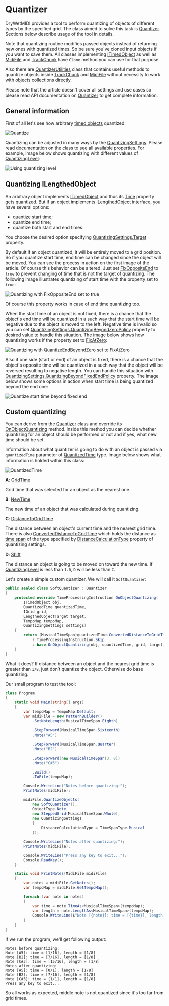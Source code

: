 ﻿---
uid: a_quantizer
---

# Quantizer

DryWetMIDI provides a tool to perform quantizing of objects of different types by the specified grid. The class aimed to solve this task is [Quantizer](xref:Melanchall.DryWetMidi.Tools.Quantizer). Sections below describe usage of the tool in details.

Note that quantizing routine modifies passed objects instead of returning new ones with quantized times. So be sure you've cloned input objects if you want to save them. All classes implementing [ITimedObject](xref:Melanchall.DryWetMidi.Interaction.ITimedObject) as well as [MidiFile](xref:Melanchall.DryWetMidi.Core.MidiFile) and [TrackChunk](xref:Melanchall.DryWetMidi.Core.TrackChunk) have `Clone` method you can use for that purpose.

Also there are [QuantizerUtilities](xref:Melanchall.DryWetMidi.Tools.QuantizerUtilities) class that contains useful methods to quantize objects inside [TrackChunk](xref:Melanchall.DryWetMidi.Core.TrackChunk) and [MidiFile](xref:Melanchall.DryWetMidi.Core.MidiFile) without necessity to work with objects collections directly.

Please note that the article doesn't cover all settings and use cases so please read API documentation on [Quantizer](xref:Melanchall.DryWetMidi.Tools.Quantizer) to get complete information.

## General information

First of all let's see how arbitrary [timed objects](xref:Melanchall.DryWetMidi.Interaction.ITimedObject) quantized:

![Quantize](images/Quantizer/QuantizeStart.png)

Quantizing can be adjusted in many ways by the [QuantizingSettings](xref:Melanchall.DryWetMidi.Tools.QuantizingSettings). Please read documentation on the class to see all available properties. For example, image below shows quantizing with different values of [QuantizingLevel](xref:Melanchall.DryWetMidi.Tools.QuantizingSettings.QuantizingLevel):

![Using quantizing level](images/Quantizer/QuantizingLevel.png)

## Quantizing ILengthedObject

An arbitrary object implements [ITimedObject](xref:Melanchall.DryWetMidi.Interaction.ITimedObject) and thus its [Time](xref:Melanchall.DryWetMidi.Interaction.ITimedObject.Time) property gets quantized. But if an object implements [ILengthedObject](xref:Melanchall.DryWetMidi.Interaction.ILengthedObject) interface, you have several options:

* quantize start time;
* quantize end time;
* quantize both start and end times.

You choose the desired option specifying [QuantizingSettings.Target](xref:Melanchall.DryWetMidi.Tools.QuantizingSettings.Target) property.

By default if an object quantized, it will be entirely moved to a grid position. So if you quantize start time, end time can be changed since the object will be moved. You can see the process in action on the first image of the article. Of course this behavior can be altered. Just set [FixOppositeEnd](xref:Melanchall.DryWetMidi.Tools.QuantizingSettings.FixOppositeEnd) to `true` to prevent changing of time that is not the target of quantizing. The following image illustrates quantizing of start time with the property set to `true`:

![Quantizing with FixOppositeEnd set to true](images/Quantizer/FixOppositeEnd.png)

Of course this property works in case of end time quantizing too.

When the start time of an object is not fixed, there is a chance that the object's end time will be quantized in a such way that the start time will be negative due to the object is moved to the left. Negative time is invalid so you can set [QuantizingSettings.QuantizingBeyondZeroPolicy](xref:Melanchall.DryWetMidi.Tools.QuantizingSettings.QuantizingBeyondZeroPolicy) property to desired value to handle this situation. The image below shows how quantizing works if the property set to [FixAtZero](xref:Melanchall.DryWetMidi.Tools.QuantizingBeyondZeroPolicy.FixAtZero):

![Quantizing with QuantizeEndBeyondZero set to FixAtZero](images/Quantizer/QuantizeEndBeyondZero.png)

Also if one side (start or end) of an object is fixed, there is a chance that the object's opposite time will be quantized in a such way that the object will be reversed resulting to negative length. You can handle this situation with [QuantizingSettings.QuantizingBeyondFixedEndPolicy](xref:Melanchall.DryWetMidi.Tools.QuantizingSettings.QuantizingBeyondFixedEndPolicy) property. The image below shows some options in action when start time is being quantized beyond the end one:

![Quantize start time beyond fixed end](images/Quantizer/QuantizeBeyondFixedEnd.png)

## Custom quantizing

You can derive from the [Quantizer](xref:Melanchall.DryWetMidi.Tools.Quantizer) class and override its [OnObjectQuantizing](xref:Melanchall.DryWetMidi.Tools.Quantizer.OnObjectQuantizing*) method. Inside this method you can decide whether quantizing for an object should be performed or not and if yes, what new time should be set.

Information about what quantizer is going to do with an object is passed via `quantizedTime` parameter of [QuantizedTime](xref:Melanchall.DryWetMidi.Tools.QuantizedTime) type. Image below shows what information is holded within this class:

![QuantizedTime](images/Quantizer/QuantizedTime.png)

**A**: [GridTime](xref:Melanchall.DryWetMidi.Tools.QuantizedTime.GridTime)

Grid time that was selected for an object as the nearest one.

**B**: [NewTime](xref:Melanchall.DryWetMidi.Tools.QuantizedTime.NewTime)

The new time of an object that was calculated during quantizing.

**C**: [DistanceToGridTime](xref:Melanchall.DryWetMidi.Tools.QuantizedTime.DistanceToGridTime)

The distance between an object's current time and the nearest grid time. There is also [ConvertedDistanceToGridTime](xref:Melanchall.DryWetMidi.Tools.QuantizedTime.ConvertedDistanceToGridTime) which holds the distance as [time span](xref:Melanchall.DryWetMidi.Interaction.ITimeSpan) of the type specified by [DistanceCalculationType](xref:Melanchall.DryWetMidi.Tools.QuantizingSettings.DistanceCalculationType) property of quantizing settings.

**D**: [Shift](xref:Melanchall.DryWetMidi.Tools.QuantizedTime.Shift)

The distance an object is going to be moved on toward the new time. If [QuantizingLevel](xref:Melanchall.DryWetMidi.Tools.QuantizingSettings.QuantizingLevel) is less than `1.0`, `D` will be less than `C`.

Let's create a simple custom quantizer. We will call it `SoftQuantizer`:

```csharp
public sealed class SoftQuantizer : Quantizer
{
    protected override TimeProcessingInstruction OnObjectQuantizing(
        ITimedObject obj,
        QuantizedTime quantizedTime,
        IGrid grid,
        LengthedObjectTarget target,
        TempoMap tempoMap,
        QuantizingSettings settings)
    {
        return (MusicalTimeSpan)quantizedTime.ConvertedDistanceToGridTime > MusicalTimeSpan.Eighth
            ? TimeProcessingInstruction.Skip
            : base.OnObjectQuantizing(obj, quantizedTime, grid, target, tempoMap, settings);
    }
}
```

What it does? If distance between an object and the nearest grid time is greater than `1/8`, just don't quantize the object. Otherwise do base quantizing.

Our small program to test the tool:

```csharp
class Program
{
    static void Main(string[] args)
    {
        var tempoMap = TempoMap.Default;
        var midiFile = new PatternBuilder()
            .SetNoteLength(MusicalTimeSpan.Eighth)

            .StepForward(MusicalTimeSpan.Sixteenth)
            .Note("A5")
                
            .StepForward(MusicalTimeSpan.Quarter)
            .Note("B2")
                
            .StepForward(new MusicalTimeSpan(3, 8))
            .Note("C#3")
                
            .Build()
            .ToFile(tempoMap);

        Console.WriteLine("Notes before quantizing:");
        PrintNotes(midiFile);

        midiFile.QuantizeObjects(
            new SoftQuantizer(),
            ObjectType.Note,
            new SteppedGrid(MusicalTimeSpan.Whole),
            new QuantizingSettings
            {
                DistanceCalculationType = TimeSpanType.Musical
            });

        Console.WriteLine("Notes after quantizing:");
        PrintNotes(midiFile);

        Console.WriteLine("Press any key to exit...");
        Console.ReadKey();
    }

    static void PrintNotes(MidiFile midiFile)
    {
        var notes = midiFile.GetNotes();
        var tempoMap = midiFile.GetTempoMap();

        foreach (var note in notes)
        {
            var time = note.TimeAs<MusicalTimeSpan>(tempoMap);
            var length = note.LengthAs<MusicalTimeSpan>(tempoMap);
            Console.WriteLine($"Note [{note}]: time = [{time}], length = [{length}]");
        }
    }
}
```

If we run the program, we'll get following output:

```text
Notes before quantizing:
Note [A5]: time = [1/16], length = [1/8]
Note [B2]: time = [7/16], length = [1/8]
Note [C#3]: time = [15/16], length = [1/8]
Notes after quantizing:
Note [A5]: time = [0/1], length = [1/8]
Note [B2]: time = [7/16], length = [1/8]
Note [C#3]: time = [1/1], length = [1/8]
Press any key to exit...
```

So all works as expected, middle note is not quantized since it's too far from grid times.